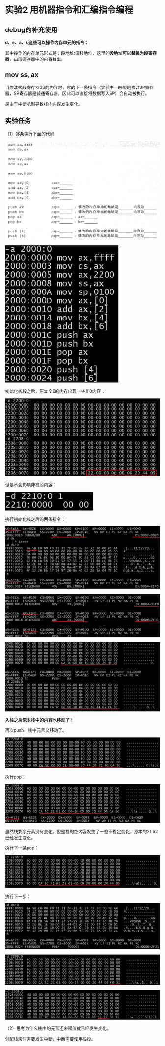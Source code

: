 # 实验2 用机器指令和汇编指令编程

## debug的补充使用

**d、e、a、u这些可以操作内存单元的指令：**

其中操作的内存单元形式是：段地址:偏移地址，这里的**段地址可以替换为段寄存器**，由段寄存器中的内容给出。

## mov ss, ax

当修改栈段寄存器SS的内容时，它的下一条指令（实验中一般都是修改SP寄存器，SP寄存器是普通寄存器，因此可以直接将数据写入SP）会自动被执行。

是由于中断机制导致栈内内容发生变化。

## 实验任务

（1）逐条执行下面的代码

<img src=".\lab-image\2-1-5.png" alt="image-20230616204725792" style="zoom:67%;" />

![image-20230616203628999](.\lab-image\2-1-1.png)

初始化栈段之后，原本全0的内存出现一些非0内容：

![image-20230616204222527](.\lab-image\2-1-2.png)

但是不会影响非栈段内容：

![image-20230616204317251](.\lab-image\2-1-3.png)

执行初始化栈之后的两条指令：

![image-20230616204640034](.\lab-image\2-1-4.png)

![image-20230616204855101](.\lab-image\2-1-6.png)

![image-20230616205156900](.\lab-image\2-1-7.png)

**入栈之后原本栈中的内容也移动了！**

再次push，栈中元素又移动了。

![image-20230616205256726](.\lab-image\2-1-8.png)

执行pop：

![image-20230616205559556](.\lab-image\2-1-9.png)

虽然栈剩余元素没有变化，但是栈的空内容发生了一些不稳定变化，原本的21 62已经发生变化。

执行下一条pop：

![image-20230616205731378](.\lab-image\2-1-10.png)

执行下一步：

![image-20230616205850504](.\lab-image\2-1-11.png)

![image-20230616205927889](.\lab-image\2-1-12.png)

![image-20230616210046861](.\lab-image\2-1-13.png)



（2）思考为什么栈中的元素还未赋值就已经发生变化。

分配栈段时需要发生中断，中断需要使用栈段。

